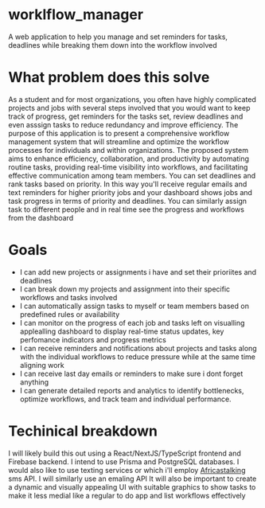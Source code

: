 # worklflow_manager
A web application to help you manage and set reminders for tasks, deadlines while breaking them down into the workflow involved

# What problem does this solve
As a student and for most organizations, you often have highly complicated projects and jobs with several steps involved that you would want to keep track of progress, get reminders for the tasks set, review deadlines and even asssign tasks to reduce redundancy and improve efficiency. 
The purpose of this application is to present a comprehensive workflow management system that will streamline and optimize the workflow processes for individuals and within organizations. The proposed system aims to enhance efficiency, collaboration, and productivity by automating routine tasks, providing real-time visibility into workflows, and facilitating effective communication among team members.
You can set deadlines and rank tasks based on priority. In this way you'll receive regular emails and text reminders for higher priority jobs and your dashboard shows jobs and task progress in terms of priority and deadlines.
You can similarly assign task to different people and in real time see the progress and workflows from the dashboard

# Goals
- I can add new projects or assignments i have and set their prioriites and deadlines
- I can break down my projects and assignment into their specific workflows and tasks involved
- I can automatically assign tasks to myself or team members based on predefined rules or availability
- I can monitor on the progress of each job and tasks left on visualling applealling dashboard to display real-time status updates, key perfomance indicators and progress metrics
- I can receive reminders and notifications about projects and tasks along with the individual workflows to reduce pressure while at the same time aligning work
- I can receive last day emails or reminders to make sure i dont forget anything
- I can generate detailed reports and analytics to identify bottlenecks, optimize workflows, and track team and individual performance.


# Techinical breakdown
I will likely build this out using a React/NextJS/TypeScript frontend and Firebase backend. I intend to use Prisma and PostgreSQL databases.
I would also like to use texting services or which i'll employ [Africastalking](https://africastalking.com) sms API. 
I will similarly use an emaling API
It will also be important to create a dynamic and visually appealing UI with suitable graphics to show tasks to make it less medial like a regular to do app and list workflows effectively

